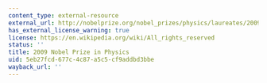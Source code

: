 ```yaml
---
content_type: external-resource
external_url: http://nobelprize.org/nobel_prizes/physics/laureates/2009/
has_external_license_warning: true
license: https://en.wikipedia.org/wiki/All_rights_reserved
status: ''
title: 2009 Nobel Prize in Physics
uid: 5eb27fcd-677c-4c87-a5c5-cf9addbd3bbe
wayback_url: ''
---
```

